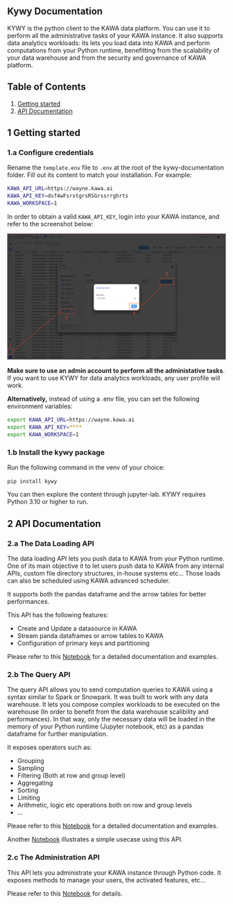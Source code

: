 Kywy Documentation
-

KYWY is the python client to the KAWA data platform. 
You can use it to perform all the administrative tasks of your KAWA instance.
It also supports data analytics workloads: its lets you load data into KAWA and perform
computations from your Python runtime, benefitting from the scalability of your
data warehouse and from the security and governance of KAWA platform.

## Table of Contents
1. [Getting started](#1-getting-started)
2. [API Documentation](#2-api-documentation)


## 1 Getting started

### 1.a Configure credentials

Rename the `template.env` file to `.env` at the root of the kywy-documentation folder.
Fill out its content to match your installation. For example:

```bash
KAWA_API_URL=https://wayne.kawa.ai
KAWA_API_KEY=dsf4wFsrstgrsRSGrssrrghrts
KAWA_WORKSPACE=1
```

In order to obtain a valid `KAWA_API_KEY`, login into your KAWA instance, and refer to the screenshot below:

<p align="center">
  <img  src="readme-assets/api-key.png" alt="generate api key" />
</p>

**Make sure to use an admin account to perform all the administative tasks**. If you
want to use KYWY for data analytics workloads, any user profile will work.


__Alternatively,__ instead of using a .env file, you can set the following environment variables:

```bash
export KAWA_API_URL=https://wayne.kawa.ai
export KAWA_API_KEY=****
export KAWA_WORKSPACE=1
```


### 1.b Install the kywy package

Run the following command in the venv of your choice:

`pip install kywy`

You can then explore the content through jupyter-lab.
KYWY requires Python 3.10 or higher to run.


## 2 API Documentation

### 2.a The Data Loading API

The data loading API lets you push data to KAWA from your Python runtime.
One of its main objective it to let users push data to KAWA from any internal APIs, custom file directory structures, in-house systems etc... 
Those loads can also be scheduled using KAWA advanced scheduler.

It supports both the pandas dataframe and the arrow tables for better performances.

This API has the following features:
- Create and Update a datasource in KAWA
- Stream panda dataframes or arrow tables to KAWA
- Configuration of primary keys and partitioning

Please refer to this [Notebook](./notebooks/data-operations/01_load_data_notebook.ipynb) for a detailed documentation and examples.


### 2.b The Query API

The query API allows you to send computation queries to KAWA using a syntax similar to Spark or Snowpark.
It was built to work with any data warehouse. 
It lets you compose complex workloads to be executed on the warehouse (In order to benefit from the data warehouse scalibility and performances). 
In that way, only the necessary data will be loaded
in the memory of your Python runtime (Jupyter notebook, etc) as a pandas dataframe for further manipulation.

It exposes operators such as:
- Grouping
- Sampling
- Filtering (Both at row and group level)
- Aggregating
- Sorting
- Limiting
- Arithmetic, logic etc operations both on row and group levels
- ...

Please refer to this [Notebook](./notebooks/data-operations/02_compute_notebook.ipynb) for a detailed documentation and examples.

Another [Notebook](./notebooks/data-operations/03_superstore_example_notebook.ipynb) illustrates a simple usecase using this API.



### 2.c The Administration API

This API lets you administrate your KAWA instance through Python code.
It exposes methods to manage your users, the activated features,
etc...

Please refer to this [Notebook](./notebooks/administration/01_kawa_administration_notebook.ipynb) for details.
